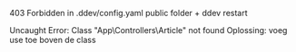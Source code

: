 
403 Forbidden
in .ddev/config.yaml public folder + ddev restart

Uncaught Error: Class "App\Controllers\Article" not found 
Oplossing: voeg use toe boven de class